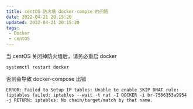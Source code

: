 ```yaml
---
title: centOS 防火墙 docker-compse 的问题
date: 2022-04-21 20:15:20
updated: 2022-04-21 20:15:20
tags:
 - Docker
 - centOS
---
```


当 centOS 关闭掉防火墙后，请务必重启 docker

```shell
systemctl restart docker
```

否则会导致 docker-compose 出错

```
ERROR: Failed to Setup IP tables: Unable to enable SKIP DNAT rule:  (iptables failed: iptables --wait -t nat -I DOCKER -i br-7506353a9954 -j RETURN: iptables: No chain/target/match by that name.
```
